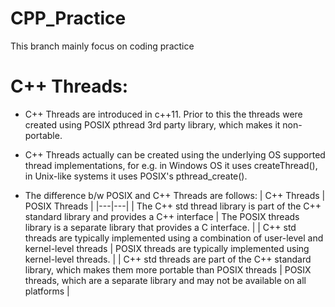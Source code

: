 # CPP_Practice
This branch mainly focus on coding practice


# C++ Threads:
 - C++ Threads are introduced in c++11. Prior to this the threads were created using POSIX pthread 3rd party library, which makes it non-portable.
 - C++ Threads actually can be created using the underlying OS supported thread implementations, for e.g. in Windows OS it uses createThread(), in Unix-like systems it uses POSIX's pthread_create().

 - The difference b/w POSIX and C++ Threads are follows:
| C++ Threads   | POSIX Threads |
|---|---|
| The C++ std thread library is part of the C++ standard library and provides a C++ interface              | The POSIX threads library is a separate library that provides a C interface. |
| C++ std threads are typically implemented using a combination of user-level and kernel-level threads     | POSIX threads are typically implemented using kernel-level threads. |
| C++ std threads are part of the C++ standard library, which makes them more portable than POSIX threads  | POSIX threads, which are a separate library and may not be available on all platforms   |
